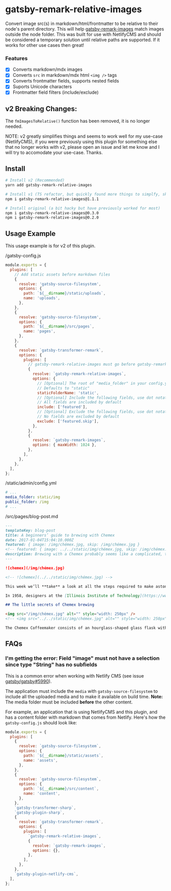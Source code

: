 # gatsby-remark-relative-images

Convert image src(s) in markdown/html/frontmatter to be relative to their node's parent directory. This will help [gatsby-remark-images](https://github.com/gatsbyjs/gatsby/tree/master/packages/gatsby-remark-images) match images outside the node folder. This was built for use with NetlifyCMS and should be considered a temporary solution until relative paths are supported. If it works for other use cases then great!

### Features

- [x] Converts markdown/mdx images
- [x] Converts `src` in markdown/mdx html `<img />` tags
- [x] Converts frontmatter fields, supports nested fields
- [x] Suports Unicode characters
- [x] Frontmatter field filters (include/exclude)

## v2 Breaking Changes:

The `fmImagesToRelative()` function has been removed, it is no longer needed.

NOTE: v2 greatly simplifies things and seems to work well for my use-case (NetlifyCMS), if you were previously using this plugin for something else that no longer works with v2, please open an issue and let me know and I will try to accomodate your use-case. Thanks.

## Install

```bash
# Install v2 (Recommended)
yarn add gatsby-remark-relative-images

# Install v1 (TS refactor, but quickly found more things to simplfy, skip)
npm i gatsby-remark-relative-images@1.1.1

# Install original (a bit hacky but have previously worked for most)
npm i gatsby-remark-relative-images@0.3.0
npm i gatsby-remark-relative-images@0.2.0
```

## Usage Example

This usage example is for v2 of this plugin.

/gatsby-config.js

```javascript
module.exports = {
  plugins: [
    // Add static assets before markdown files
    {
      resolve: 'gatsby-source-filesystem',
      options: {
        path: `${__dirname}/static/uploads`,
        name: 'uploads',
      },
    },
    {
      resolve: 'gatsby-source-filesystem',
      options: {
        path: `${__dirname}/src/pages`,
        name: 'pages',
      },
    },
    {
      resolve: `gatsby-transformer-remark`,
      options: {
        plugins: [
          // gatsby-remark-relative-images must go before gatsby-remark-images
          {
            resolve: `gatsby-remark-relative-images`,
            options: {
              // [Optional] The root of "media_folder" in your config.yml
              // Defaults to "static"
              staticFolderName: 'static',
              // [Optional] Include the following fields, use dot notation for nested fields
              // All fields are included by default
              include: ['featured'],
              // [Optional] Exclude the following fields, use dot notation for nested fields
              // No fields are excluded by default
              exclude: ['featured.skip'],
            },
          },
          {
            resolve: `gatsby-remark-images`,
            options: { maxWidth: 1024 },
          },
        ],
      },
    },
  ],
};
```

/static/admin/config.yml

```yml
# ...
media_folder: static/img
public_folder: /img
# ...
```

/src/pages/blog-post.md

```md
---
templateKey: blog-post
title: A beginners’ guide to brewing with Chemex
date: 2017-01-04T15:04:10.000Z
featured: { image: /img/chémex.jpg, skip: /img/chémex.jpg }
<!-- featured: { image: ../../static/img/chémex.jpg, skip: /img/chémex.jpg } -->
description: Brewing with a Chemex probably seems like a complicated, time-consuming ordeal, but once you get used to the process, it becomes a soothing ritual that's worth the effort every time.
---

![chemex](/img/chémex.jpg)

<!-- ![chemex](../../static/img/chémex.jpg) -->

This week we’ll **take** a look at all the steps required to make astonishing coffee with a Chemex at home. The Chemex Coffeemaker is a manual, pour-over style glass-container coffeemaker that Peter Schlumbohm invented in 1941, and which continues to be manufactured by the Chemex Corporation in Chicopee, Massachusetts.

In 1958, designers at the [Illinois Institute of Technology](https://www.spacefarm.digital) said that the Chemex Coffeemaker is _"one of the best-designed products of modern times"_, and so is included in the collection of the Museum of Modern Art in New York City.

## The little secrets of Chemex brewing

<img src="/img/chémex.jpg" alt="" style="width: 250px" />
<!-- <img src="../../static/img/chémex.jpg" alt="" style="width: 250px" /> -->

The Chemex Coffeemaker consists of an hourglass-shaped glass flask with a conical funnel-like neck (rather than the cylindrical neck of an Erlenmeyer flask) and uses proprietary filters, made of bonded paper (thicker-gauge paper than the standard paper filters for a drip-method coffeemaker) that removes most of the coffee oils, brewing coffee with a taste that is different than coffee brewed in other coffee-making systems; also, the thicker paper of the Chemex coffee filters may assist in removing cafestol, a cholesterol-containing compound found in coffee oils.
```

## FAQs

### I'm getting the error: Field "image" must not have a selection since type "String" has no subfields

This is a common error when working with Netlify CMS (see issue [gatsby/gatsby#5990](https://github.com/gatsbyjs/gatsby/issues/5990)).

The application must include the `media` with `gatsby-source-filesystem` to include all the uploaded media and to make it available on build time. **Note:** The media folder must be included **before** the other content.

For example, an application that is using NetlifyCMS and this plugin, and has a content folder with markdown that comes from Netlify. Here's how the `gatsby-config.js` should look like:

```js
module.exports = {
  plugins: [
    {
      resolve: `gatsby-source-filesystem`,
      options: {
        path: `${__dirname}/static/assets`,
        name: 'assets',
      },
    },
    {
      resolve: `gatsby-source-filesystem`,
      options: {
        path: `${__dirname}/src/content`,
        name: 'content',
      },
    },
    `gatsby-transformer-sharp`,
    `gatsby-plugin-sharp`,
    {
      resolve: `gatsby-transformer-remark`,
      options: {
        plugins: [
          `gatsby-remark-relative-images`,
          {
            resolve: `gatsby-remark-images`,
            options: {},
          },
        ],
      },
    },
    `gatsby-plugin-netlify-cms`,
  ],
};
```
